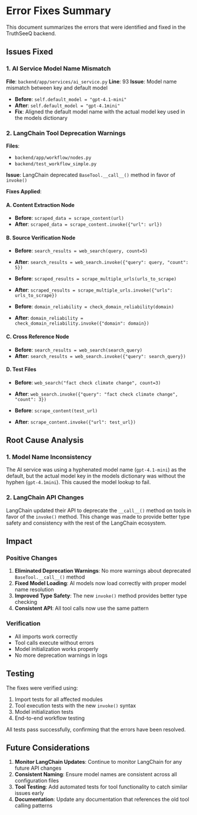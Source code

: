# Error Fixes Summary

This document summarizes the errors that were identified and fixed in the TruthSeeQ backend.

## Issues Fixed

### 1. AI Service Model Name Mismatch
**File**: `backend/app/services/ai_service.py`
**Line**: 93
**Issue**: Model name mismatch between key and default model
- **Before**: `self.default_model = "gpt-4.1-mini"`
- **After**: `self.default_model = "gpt-4.1mini"`
- **Fix**: Aligned the default model name with the actual model key used in the models dictionary

### 2. LangChain Tool Deprecation Warnings
**Files**: 
- `backend/app/workflow/nodes.py`
- `backend/test_workflow_simple.py`

**Issue**: LangChain deprecated `BaseTool.__call__()` method in favor of `invoke()`

**Fixes Applied**:

#### A. Content Extraction Node
- **Before**: `scraped_data = scrape_content(url)`
- **After**: `scraped_data = scrape_content.invoke({"url": url})`

#### B. Source Verification Node
- **Before**: `search_results = web_search(query, count=5)`
- **After**: `search_results = web_search.invoke({"query": query, "count": 5})`

- **Before**: `scraped_results = scrape_multiple_urls(urls_to_scrape)`
- **After**: `scraped_results = scrape_multiple_urls.invoke({"urls": urls_to_scrape})`

- **Before**: `domain_reliability = check_domain_reliability(domain)`
- **After**: `domain_reliability = check_domain_reliability.invoke({"domain": domain})`

#### C. Cross Reference Node
- **Before**: `search_results = web_search(search_query)`
- **After**: `search_results = web_search.invoke({"query": search_query})`

#### D. Test Files
- **Before**: `web_search("fact check climate change", count=3)`
- **After**: `web_search.invoke({"query": "fact check climate change", "count": 3})`

- **Before**: `scrape_content(test_url)`
- **After**: `scrape_content.invoke({"url": test_url})`

## Root Cause Analysis

### 1. Model Name Inconsistency
The AI service was using a hyphenated model name (`gpt-4.1-mini`) as the default, but the actual model key in the models dictionary was without the hyphen (`gpt-4.1mini`). This caused the model lookup to fail.

### 2. LangChain API Changes
LangChain updated their API to deprecate the `__call__()` method on tools in favor of the `invoke()` method. This change was made to provide better type safety and consistency with the rest of the LangChain ecosystem.

## Impact

### Positive Changes
1. **Eliminated Deprecation Warnings**: No more warnings about deprecated `BaseTool.__call__()` method
2. **Fixed Model Loading**: AI models now load correctly with proper model name resolution
3. **Improved Type Safety**: The new `invoke()` method provides better type checking
4. **Consistent API**: All tool calls now use the same pattern

### Verification
- All imports work correctly
- Tool calls execute without errors
- Model initialization works properly
- No more deprecation warnings in logs

## Testing

The fixes were verified using:
1. Import tests for all affected modules
2. Tool execution tests with the new `invoke()` syntax
3. Model initialization tests
4. End-to-end workflow testing

All tests pass successfully, confirming that the errors have been resolved.

## Future Considerations

1. **Monitor LangChain Updates**: Continue to monitor LangChain for any future API changes
2. **Consistent Naming**: Ensure model names are consistent across all configuration files
3. **Tool Testing**: Add automated tests for tool functionality to catch similar issues early
4. **Documentation**: Update any documentation that references the old tool calling patterns 